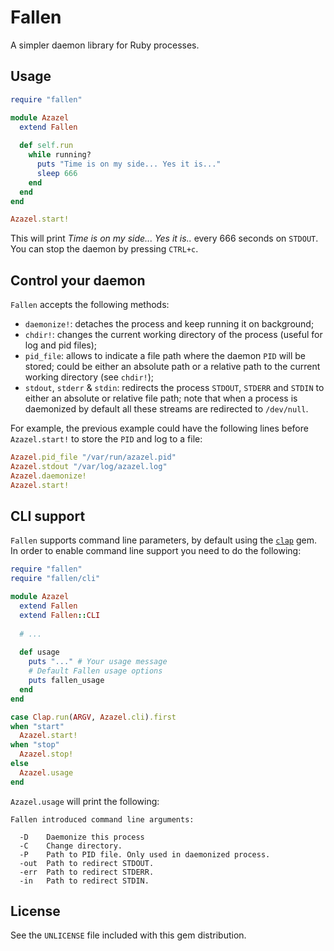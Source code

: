 # Fallen
A simpler daemon library for Ruby processes.

## Usage

```ruby
require "fallen"

module Azazel
  extend Fallen
  
  def self.run
    while running?
      puts "Time is on my side... Yes it is..."
      sleep 666
    end
  end
end

Azazel.start!
```

This will print _Time is on my side... Yes it is.._ every 666 seconds on `STDOUT`. You can stop the daemon by pressing `CTRL+c`.

## Control your daemon
`Fallen` accepts the following methods:

* `daemonize!`: detaches the process and keep running it on background;
* `chdir!`: changes the current working directory of the process (useful for log and pid files);
* `pid_file`: allows to indicate a file path where the daemon `PID` will be stored; could be either an absolute path or a relative path to the current working directory (see `chdir!`);
* `stdout`, `stderr` & `stdin`: redirects the process `STDOUT`, `STDERR` and `STDIN` to either an absolute or relative file path; note that when a process is daemonized by default all these streams are redirected to `/dev/null`.

For example, the previous example could have the following lines before `Azazel.start!` to store the `PID` and log to a file:

```ruby
Azazel.pid_file "/var/run/azazel.pid"
Azazel.stdout "/var/log/azazel.log"
Azazel.daemonize!
Azazel.start!
```

## CLI support
`Fallen` supports command line parameters, by default using the [`clap`](https://github.com/soveran/clap) gem. In order to enable command line support you need to do the following:

```ruby
require "fallen"
require "fallen/cli"

module Azazel
  extend Fallen
  extend Fallen::CLI
  
  # ...
  
  def usage
    puts "..." # Your usage message
    # Default Fallen usage options
    puts fallen_usage
  end
end

case Clap.run(ARGV, Azazel.cli).first
when "start"
  Azazel.start!
when "stop"
  Azazel.stop!
else
  Azazel.usage
end
```

`Azazel.usage` will print the following:

```
Fallen introduced command line arguments:

  -D    Daemonize this process
  -C    Change directory.
  -P    Path to PID file. Only used in daemonized process.
  -out  Path to redirect STDOUT.
  -err  Path to redirect STDERR.
  -in   Path to redirect STDIN.
```

## License
See the `UNLICENSE` file included with this gem distribution.
